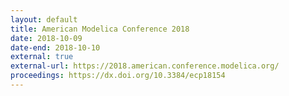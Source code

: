 ```yaml
---
layout: default
title: American Modelica Conference 2018
date: 2018-10-09
date-end: 2018-10-10
external: true
external-url: https://2018.american.conference.modelica.org/
proceedings: https://dx.doi.org/10.3384/ecp18154
---
```

